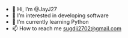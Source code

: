 - 👋 Hi, I’m @JayJ27
- 👀 I’m interested in developing software
- 🌱 I’m currently learning Python
- 📫 How to reach me sugdjj2702@gmail.com

<!---
JayJ27/JayJ27 is a ✨ special ✨ repository because its `README.md` (this file) appears on your GitHub profile.
You can click the Preview link to take a look at your changes.
--->
